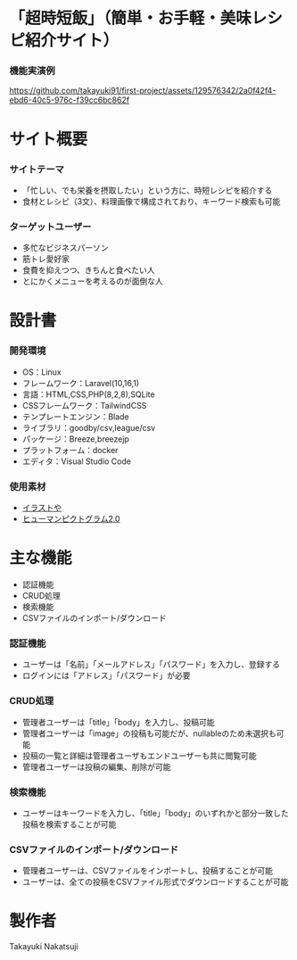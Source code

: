 # 「超時短飯」（簡単・お手軽・美味レシピ紹介サイト）

### 機能実演例
https://github.com/takayuki91/first-project/assets/129576342/2a0f42f4-ebd6-40c5-976c-f39cc6bc862f

# サイト概要

### サイトテーマ
- 「忙しい、でも栄養を摂取したい」という方に、時短レシピを紹介する
- 食材とレシピ（3文）、料理画像で構成されており、キーワード検索も可能

### ターゲットユーザー
- 多忙なビジネスパーソン
- 筋トレ愛好家
- 食費を抑えつつ、きちんと食べたい人
- とにかくメニューを考えるのが面倒な人

# 設計書

### 開発環境
- OS：Linux
- フレームワーク：Laravel(10,16,1)
- 言語：HTML,CSS,PHP(8,2,8),SQLite
- CSSフレームワーク：TailwindCSS
- テンプレートエンジン：Blade
- ライブラリ：goodby/csv,league/csv
- パッケージ：Breeze,breezejp
- プラットフォーム：docker
- エディタ：Visual Studio Code

### 使用素材
- [イラストや](https://www.irasutoya.com/)
- [ヒューマンピクトグラム2.0](https://pictogram2.com/)

# 主な機能
- 認証機能
- CRUD処理
- 検索機能
- CSVファイルのインポート/ダウンロード

### 認証機能
- ユーザーは「名前」「メールアドレス」「パスワード」を入力し、登録する
- ログインには「アドレス」「パスワード」が必要

### CRUD処理
- 管理者ユーザーは「title」「body」を入力し、投稿可能
- 管理者ユーザーは「image」の投稿も可能だが、nullableのため未選択も可能
- 投稿の一覧と詳細は管理者ユーザもエンドユーザーも共に閲覧可能
- 管理者ユーザーは投稿の編集、削除が可能

### 検索機能
- ユーザーはキーワードを入力し、「title」「body」のいずれかと部分一致した投稿を検索することが可能

### CSVファイルのインポート/ダウンロード
- 管理者ユーザーは、CSVファイルをインポートし、投稿することが可能
- ユーザーは、全ての投稿をCSVファイル形式でダウンロードすることが可能

# 製作者
Takayuki Nakatsuji
